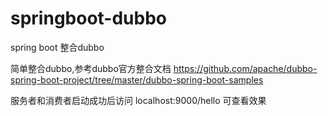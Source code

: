 # springboot-dubbo
spring boot 整合dubbo

简单整合dubbo,参考dubbo官方整合文档
https://github.com/apache/dubbo-spring-boot-project/tree/master/dubbo-spring-boot-samples

服务者和消费者启动成功后访问 localhost:9000/hello 可查看效果
